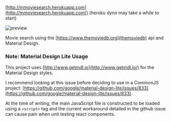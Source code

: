 [http://mmoviesearch.herokuapp.com](http://mmoviesearch.herokuapp.com/) (heroku dyno may take a while to start)

![preview](https://cloud.githubusercontent.com/assets/2513462/10240876/bd3dd970-6924-11e5-9c67-a99e26e44f02.png)


Movie search using the [https://www.themoviedb.org](themoviedb) api and Material Design. 

### Note: Material Design Lite Usage

This project uses [http://www.getmdl.io](http://www.getmdl.io/) for the Material Design styles. 

I recommend looking at this issue before deciding to use in a CommonJS project: [https://github.com/google/material-design-lite/issues/833](https://github.com/google/material-design-lite/issues/833). 

At the time of writing, the main JavaScript file is constructed to be loaded using a `<script>` tag and the current workaround detailed in the github issue can cause pain when unit testing react components.

